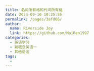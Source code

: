 ```yaml
---
title: 名词所有格和代词所有格
date: 2024-09-16 10:25:55
permalink: /pages/3afd66/
author:
  name: Riverside Joy
  link: https://github.com/MaiRen1997
categories:
  - 英语学习
  - 新概念英语一
  - 其他语法
tags:
  - 
---
```

